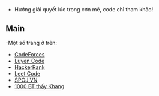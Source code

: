 
##
- Hướng giải quyết lúc trong cơn mê, code chỉ tham khảo!
## Main
-Một số trang ở trên:
- [CodeForces](https://codeforces.com/)
- [Luyen Code](https://luyencode.net)
- [HackerRank](https://www.hackerrank.com/)
- [Leet Code](https://leetcode.com/)
- [SPOJ VN](https://vn.spoj.com/)
- [1000 BT thầy Khang](https://drive.google.com/file/d/1Jw56Hx0J7pXQEzHHpGuYZeLNFW1HND3M/view)

